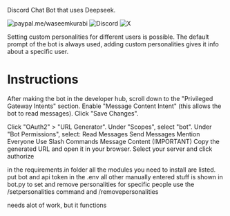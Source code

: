 Discord Chat Bot that uses Deepseek.

![paypal.me/waseemkurabi](https://img.shields.io/badge/PayPal-00457C?style=for-the-badge&logo=paypal&logoColor=white)
![[Discord](https://discordapp.com/users/1274480796547289222)](https://img.shields.io/badge/Discord-%235865F2.svg?style=for-the-badge&logo=discord&logoColor=white)
![[X](https://x.com/yesttd)](https://img.shields.io/badge/X-%23000000.svg?style=for-the-badge&logo=X&logoColor=white)

Setting custom personalities for different users is possible.
The default prompt of the bot is always used, adding custom personalities gives it info about a specific user.


# **Instructions**


After making the bot in the developer hub, scroll down to the "Privileged Gateway Intents" section.
Enable "Message Content Intent" (this allows the bot to read messages).
Click "Save Changes".


Click "OAuth2" > "URL Generator".
Under "Scopes", select "bot".
Under "Bot Permissions", select:
Read Messages
Send Messages
Mention Everyone
Use Slash Commands
Message Content (IMPORTANT)
Copy the generated URL and open it in your browser.
Select your server and click authorize

in the requirements.in folder all the modules you need to install are listed.
put bot and api token in the .env
all other manually entered stuff is shown in bot.py
to set and remove personalities for specific people use the /setpersonalities command and /removepersonalities

needs alot of work, but it functions
